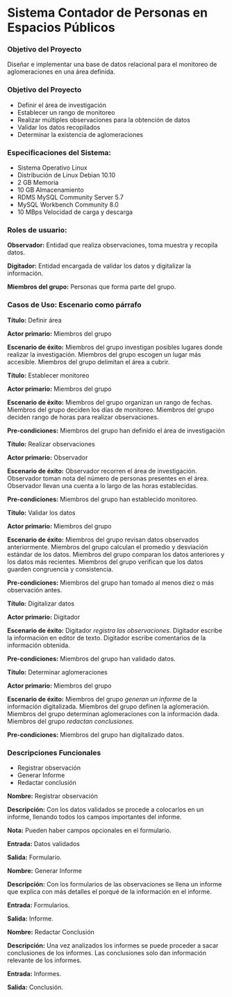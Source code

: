 # Sistema Contador de Personas en Espacios Públicos



### Objetivo del Proyecto

Diseñar e implementar una base de datos relacional para el monitoreo de aglomeraciones en una área definida.



### Objetivo del Proyecto

- Definir el área de investigación
- Establecer un rango de monitoreo
- Realizar múltiples observaciones para la obtención de datos
- Validar los datos recopilados
- Determinar la existencia de aglomeraciones



### Especificaciones del Sistema:

- Sistema Operativo Linux
- Distribución de Linux Debian 10.10
- 2 GB Memoria
- 10 GB Almacenamiento
- RDMS MySQL Community Server 5.7
- MySQL Workbench Community 8.0
- 10 MBps Velocidad de carga y descarga



### Roles de usuario:

**Observador:** Entidad que realiza observaciones, toma muestra y recopila datos.

**Digitador:** Entidad encargada de validar los datos y digitalizar la información.

**Miembros del grupo:** Personas que forma parte del grupo.



### Casos de Uso: Escenario como párrafo

**Título:** Definir área

**Actor primario:** Miembros del grupo

**Escenario de éxito:** Miembros del grupo investigan posibles lugares donde realizar la investigación. Miembros del grupo escogen un lugar más accesible. Miembros del grupo delimitan el área a cubrir.



**Título:** Establecer monitoreo

**Actor primario:** Miembros del grupo

**Escenario de éxito:** Miembros del grupo organizan un rango de fechas. Miembros del grupo deciden los días de monitoreo. Miembros del grupo deciden rango de horas para realizar observaciones.

**Pre-condiciones:** Miembros del grupo han definido el área de investigación



**Título:** Realizar observaciones

**Actor primario:** Observador

**Escenario de éxito:** Observador recorren el área de investigación. Observador toman nota del número de personas presentes en el área. Observador llevan una cuenta a lo largo de las horas establecidas.

**Pre-condiciones:** Miembros del grupo han establecido monitoreo.



**Título:** Validar los datos

**Actor primario:** Miembros del grupo

**Escenario de éxito:** Miembros del grupo revisan datos observados anteriormente. Miembros del grupo calculan el promedio y desviación estándar de los datos. Miembros del grupo comparan los datos anteriores y los datos más recientes. Miembros del grupo verifican que los datos guarden congruencia y consistencia.

**Pre-condiciones:** Miembros del grupo han tomado al menos diez o más observación antes.



**Título:** Digitalizar datos

**Actor primario:** Digitador

**Escenario de éxito:** Digitador *registra las observaciones*. Digitador escribe la información en editor de texto. Digitador escribe comentarios de la información obtenida.

**Pre-condiciones:** Miembros del grupo han validado datos.



**Título:** Determinar aglomeraciones

**Actor primario:** Miembros del grupo

**Escenario de éxito:** Miembros del grupo *generan un informe* de la información digitalizada. Miembros del grupo definen la aglomeración. Miembros del grupo determinan aglomeraciones con la información dada. Miembros del grupo *redactan conclusiones.*

**Pre-condiciones:** Miembros del grupo han digitalizado datos.



### Descripciones Funcionales

- Registrar observación
- Generar Informe
- Redactar conclusión



**Nombre:** Registrar observación

**Descripción:** Con los datos validados se procede a colocarlos en un informe, llenando todos los campos importantes del informe.

**Nota:** Pueden haber campos opcionales en el formulario.

**Entrada:** Datos validados

**Salida:** Formulario.



**Nombre:** Generar Informe

**Descripción:** Con los formularios de las observaciones se llena un informe que explica con más detalles el porqué de la información en el informe.

**Entrada:** Formularios.

**Salida:** Informe.



**Nombre:** Redactar Conclusión

**Descripción:** Una vez analizados los informes se puede proceder a sacar conclusiones de los informes. Las conclusiones solo dan información relevante de los informes.

**Entrada:** Informes.

**Salida:** Conclusión.
